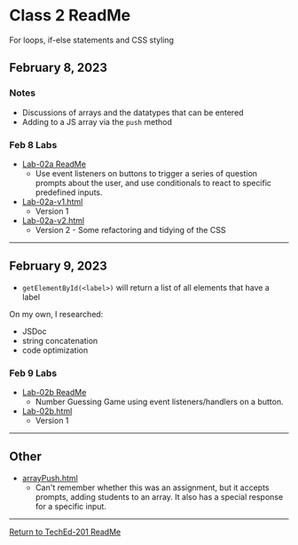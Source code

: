 # Class 2 ReadMe

For loops, if-else statements and CSS styling

## February 8, 2023

### Notes

- Discussions of arrays and the datatypes that can be entered
- Adding to a JS array via the ```push``` method

### Feb 8 Labs

- [Lab-02a ReadMe](/code/lab-02a/lab-02a.md)
  - Use event listeners on buttons to trigger a series of question prompts about the user, and use conditionals to react to specific predefined inputs.
- [Lab-02a-v1.html](/code/lab-02a/lab-02a-v1.html)
  - Version 1
- [Lab-02a-v2.html](/code/lab-02a/lab-02a-v2.html)
  - Version 2 - Some refactoring and tidying of the CSS

***

## February 9, 2023

- ```getElementById(<label>)``` will return a list of all elements that have a label

On my own, I researched:

- JSDoc
- string concatenation
- code optimization

### Feb 9 Labs

- [Lab-02b ReadMe](/code/lab-02b/lab-02b.md)
  - Number Guessing Game using event listeners/handlers on a button.
- [Lab-02b.html](/code/lab-02b/lab-02b.html)
  - Version 1

***

## Other

- [arrayPush.html](/code/other/arrayPush.html)
  - Can't remember whether this was an assignment, but it accepts prompts, adding students to an array.  It also has a special response for a specific input.

***

[Return to TechEd-201 ReadMe](/README.md)
